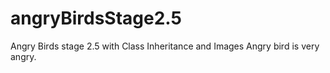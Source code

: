 # angryBirdsStage2.5
Angry Birds stage 2.5 with Class Inheritance and Images
Angry bird is very angry.